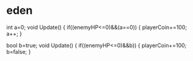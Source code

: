# eden
int a=0;
void Update()
{
if((enemyHP<=0)&&(a==0))
{
playerCoin+=100;
a++;
}

bool b=true;
void Update()
{
if((enemyHP<=0)&&b))
{
playerCoin+=100;
b=false;
}
